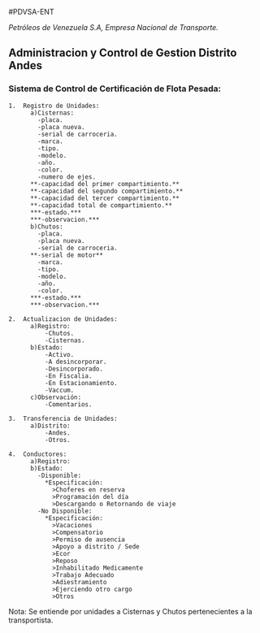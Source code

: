 #PDVSA-ENT

*Petróleos de Venezuela S.A, Empresa Nacional de Transporte.*

## Administracion y Control de Gestion Distrito Andes

### Sistema de Control de Certificación de Flota Pesada:
    
    1.  Registro de Unidades:
          a)Cisternas:
            -placa.
            -placa nueva.
            -serial de carroceria.
            -marca.
            -tipo.
            -modelo.
            -año.
            -color.
            -numero de ejes.
          **-capacidad del primer compartimiento.**
          **-capacidad del segundo compartimiento.**
          **-capacidad del tercer compartimiento.**
          **-capacidad total de compartimiento.**
          ***-estado.***
          ***-observacion.***
          b)Chutos:
            -placa.
            -placa nueva.
            -serial de carroceria.
          **-serial de motor**
            -marca.
            -tipo.
            -modelo.
            -año.
            -color.
          ***-estado.***
          ***-observacion.***
          
    2.  Actualizacion de Unidades:
          a)Registro:
              -Chutos.
              -Cisternas.
          b)Estado:
              -Activo.
              -A desincorporar.
              -Desincorporado.
              -En Fiscalia.
              -En Estacionamiento.
              -Vaccum.
          c)Observación:
              -Comentarios.
    
    3.  Transferencia de Unidades:
          a)Distrito:
              -Andes.
              -Otros.

    4.  Conductores:
          a)Registro:
          b)Estado:
            -Disponible:
              *Especificación:
                >Choferes en reserva
                >Programación del día
                >Descargando o Retornando de viaje
            -No Disponible:
              *Especificación:
                >Vacaciones
                >Compensatorio
                >Permiso de ausencia
                >Apoyo a distrito / Sede
                >Ecor
                >Reposo
                >Inhabilitado Medicamente
                >Trabajo Adecuado
                >Adiestramiento
                >Ejerciendo otro cargo
                >Otros
    
  Nota: Se entiende por unidades a Cisternas y Chutos pertenecientes a la transportista.
